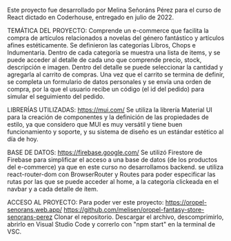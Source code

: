 Este proyecto fue desarrollado por Melina Señoráns Pérez para el curso de React dictado en  Coderhouse, entregado en julio de 2022.

TEMÁTICA DEL PROYECTO:
Comprende un e-commerce que facilita la compra de artículos relacionados a novelas del género fantástico y artículos afines estéticamente. Se definieron las categorías Libros, Chops e Indumentaria. Dentro de cada categoría se muestra una lista de items, y se puede acceder al detalle de cada uno que comprende precio, stock, descripción e imagen. Dentro del detalle se puede seleccionar la cantidad y agregarla al carrito de compras. Una vez que el carrito se termina de definir, se completa un formulario de datos personales y se envía una orden de compra, por la que el usuario recibe un código (el id del pedido) para simular el seguimiento del pedido.

LIBRERÍAS UTILIZADAS:
https://mui.com/
Se utiliza la librería Material UI para la creación de componentes y la definición de las propiedades de estilo, ya que considero que MUI es muy versátil y tiene buen funcionamiento y soporte, y su sistema de diseño es un estándar estético al día de hoy.

BASE DE DATOS:
https://firebase.google.com/
Se utilizó Firestore de Firebase para simplificar el acceso a una base de datos (de los productos del e-commerce) ya que en este curso no desarrollamos backend.
se utiliza react-router-dom con BrowserRouter y Routes para poder especificar las rutas por las que se puede acceder al home, a la categoría clickeada en el navbar y a cada detalle de ítem.

ACCESO AL PROYECTO:
Para poder ver este proyecto:
https://oropel-senorans.web.app/
https://github.com/melisen/oropel-fantasy-store-senorans-perez
Clonar el repositorio. 
Descargar el archivo, descomprimirlo, abrirlo en Visual Studio Code y correrlo con "npm start" en la terminal de VSC.